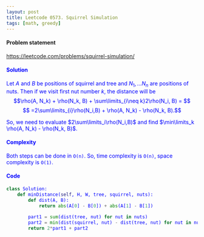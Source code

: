 ```yaml
---
layout: post
title: Leetcode 0573. Squirrel Simulation
tags: [math, greedy]
---
```


#### Problem statement

<a href="https://leetcode.com/problems/squirrel-simulation/"> <font color = blue>https://leetcode.com/problems/squirrel-simulation/

#### Solution
Let $A$ and $B$ be positions of squirrel and tree and $N_1,\dots N_n$ are positions of nuts. Then if we visit first nut number $k$, the distance will be $$\rho(A, N_k) + \rho(N_k, B) + \sum\limits_{i\neq k}2\rho(N_i, B) = $$ $$ =2\sum\limits_{i}\rho(N_i,B) + \rho(A, N_k) - \rho(N_k, B).$$

So, we need to evaluate $2\sum\limits_i\rho(N_i,B)$ and find $\min\limits_k \rho(A, N_k) - \rho(N_k, B)$.

#### Complexity
Both steps can be done in `O(n)`. So, time complexity is `O(n)`, space complexity is `O(1)`.

#### Code
```python
class Solution:
    def minDistance(self, H, W, tree, squirrel, nuts):
        def dist(A, B):
            return abs(A[0] - B[0]) + abs(A[1] - B[1])
        
        part1 = sum(dist(tree, nut) for nut in nuts)
        part2 = min(dist(squirrel, nut) - dist(tree, nut) for nut in nuts)
        return 2*part1 + part2
```

